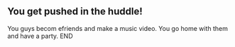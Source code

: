 ## You get pushed in the huddle!

You guys becom efriends and make a music video.
You go home with them and have a party. END